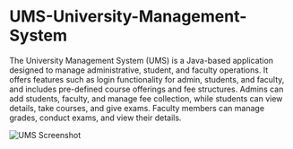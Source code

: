 # UMS-University-Management-System

The University Management System (UMS) is a Java-based application designed to manage administrative, student, and faculty operations. It offers features such as login functionality for admin, students, and faculty, and includes pre-defined course offerings and fee structures. Admins can add students, faculty, and manage fee collection, while students can view details, take courses, and give exams. Faculty members can manage grades, conduct exams, and view their details.

![UMS Screenshot](Screenshot%202024-8-12%20125128.png)


